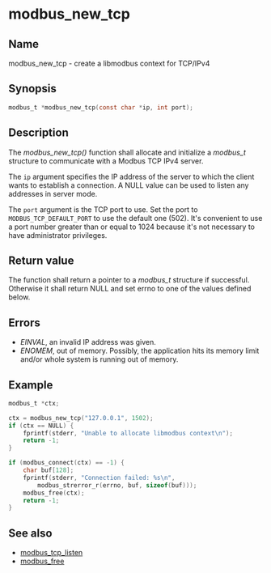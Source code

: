 # modbus_new_tcp

## Name

modbus_new_tcp - create a libmodbus context for TCP/IPv4

## Synopsis

```c
modbus_t *modbus_new_tcp(const char *ip, int port);
```

## Description

The *modbus_new_tcp()* function shall allocate and initialize a *modbus_t*
structure to communicate with a Modbus TCP IPv4 server.

The `ip` argument specifies the IP address of the server to which the client
wants to establish a connection. A NULL value can be used to listen any addresses in
server mode.

The `port` argument is the TCP port to use. Set the port to
`MODBUS_TCP_DEFAULT_PORT` to use the default one (502). It's convenient to use a
port number greater than or equal to 1024 because it's not necessary to have
administrator privileges.

## Return value

The function shall return a pointer to a *modbus_t* structure if
successful. Otherwise it shall return NULL and set errno to one of the values
defined below.

## Errors

- *EINVAL*, an invalid IP address was given.
- *ENOMEM*, out of memory. Possibly, the application hits its memory limit
  and/or whole system is running out of memory.

## Example

```c
modbus_t *ctx;

ctx = modbus_new_tcp("127.0.0.1", 1502);
if (ctx == NULL) {
    fprintf(stderr, "Unable to allocate libmodbus context\n");
    return -1;
}

if (modbus_connect(ctx) == -1) {
    char buf[128];
    fprintf(stderr, "Connection failed: %s\n",
        modbus_strerror_r(errno, buf, sizeof(buf)));
    modbus_free(ctx);
    return -1;
}
```

## See also

- [modbus_tcp_listen](modbus_tcp_listen.md)
- [modbus_free](modbus_free.md)
